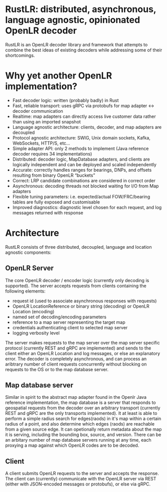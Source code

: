# RustLR: distributed, asynchronous, language agnostic, opinionated OpenLR decoder

RustLR is an OpenLR decoder library and framework that attempts to combine the
best ideas of existing decoders while addressing some of their shortcomings.  

# Why yet another OpenLR implementation?

- Fast decoder logic: written (probably badly) in Rust
- Fast, reliable transport: uses gRPC via protobufs for map adapter <-> decoder communication
- Realtime: map adapters can directly access live customer data rather than using an imported snapshot
- Language agnostic architecture: clients, decoder, and map adapters are decoupled
- Protocol agnostic architecture: SWIG, Unix domain sockets, Kafka, WebSockets, HTTP/S, etc...
- Simple adapter API: only 2 methods to implement (Java reference decoder requires 34 implementations)
- Distributed: decoder logic, MapDatabase adapters, and clients are logically independent and can be deployed and scaled independently
- Accurate: correctly handles ranges for bearings, DNPs, and offsets resulting from binary OpenLR “buckets”
- Correct: LRP candidate combinations are considered in correct order
- Asynchronous: decoding threads not blocked waiting for I/O from Map adapters
- Flexible tuning parameters: i.e. expected/actual FOW/FRC/bearing tables are fully exposed and customisable
- Improved diagnostics: diagnostic level chosen for each request, and log messages returned with response

# Architecture

RustLR consists of three distributed, decoupled, language and location agnostic
components:

## OpenLR Server
The core OpenLR decoder / encoder logic (currently only decoding is supported).
The server accepts requests from clients containing the following elements:

- request id (used to associate asynchronous responses with requests)
- OpenLR LocationReference or binary string (decoding) or OpenLR Location (encoding)
- named set of decoding/encoding parameters
- reference to a map server representing the target map
- credentials authenticating client to selected map server
- logging verbosity level

The server makes requests to the map server over the map server specific
protocol (currently REST and gRPC are implemented) and sends to the client
either an OpenLR Location and log messages, or else an explanatory error.  The
decoder is completely asynchronous, and can process an aribtrary number of
client requests concurrently without blocking on requests to the OS or to the
map database server.  

## Map database server
Similar in spirit to the abstract map adapter found in the Openlr Java reference
implementation, the map database is a server that responds to geospatial
requests from the decoder over an arbitrary transport (currently REST and gRPC
are the only transports implemented).  It at least is able to perform a simple
radius search for edges(raods) in it's map within a certain radius of a point,
and also determine which edges (raods) are reachable from a given source edge.
It can opetionally return metadata about the map it is serving, including the
bounding box, source, and version.  There can be an arbitary number of map
database servers running at any time, each proxying a map against which OpenLR
codes are to be decoded. 

## Client
A client submits OpenLR requests to the server and accepts the response.  The
client can (currently) communicate with the OpenLR server via REST (either with
JSON-encoded messages or protobufs), or else via gRPC.